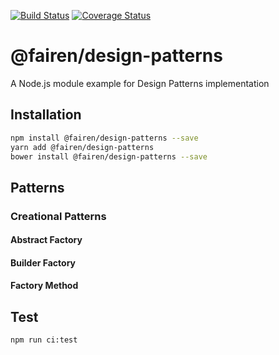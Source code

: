 [![Build Status](https://travis-ci.org/Fairen/seed-design-patterns.svg?branch=master)](https://travis-ci.org/Fairen/seed-design-patterns)
[![Coverage Status](https://coveralls.io/repos/github/Fairen/seed-design-patterns/badge.svg?branch=master)](https://coveralls.io/github/Fairen/seed-design-patterns?branch=master)
# @fairen/design-patterns
A Node.js module example for Design Patterns implementation  
## Installation 
```sh
npm install @fairen/design-patterns --save
yarn add @fairen/design-patterns
bower install @fairen/design-patterns --save
```
## Patterns

### Creational Patterns

#### Abstract Factory

#### Builder Factory

#### Factory Method

## Test 
```sh
npm run ci:test
```